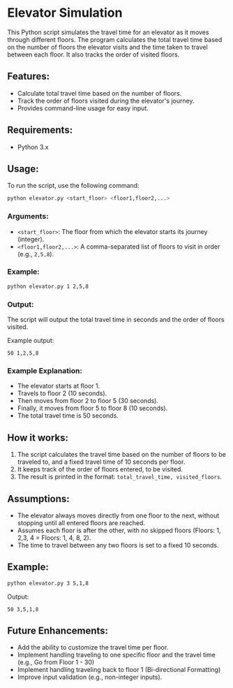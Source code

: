 
# Elevator Simulation

This Python script simulates the travel time for an elevator as it moves through different floors. The program calculates the total travel time based on the number of floors the elevator visits and the time taken to travel between each floor. It also tracks the order of visited floors.

## Features:
- Calculate total travel time based on the number of floors.
- Track the order of floors visited during the elevator's journey.
- Provides command-line usage for easy input.

## Requirements:
- Python 3.x

## Usage:

To run the script, use the following command:

```bash
python elevator.py <start_floor> <floor1,floor2,...>
```

### Arguments:
- `<start_floor>`: The floor from which the elevator starts its journey (integer).
- `<floor1,floor2,...>`: A comma-separated list of floors to visit in order (e.g., `2,5,8`).

### Example:
```bash
python elevator.py 1 2,5,8
```

### Output:
The script will output the total travel time in seconds and the order of floors visited.

Example output:
```
50 1,2,5,8
```

### Example Explanation:
- The elevator starts at floor 1.
- Travels to floor 2 (10 seconds).
- Then moves from floor 2 to floor 5 (30 seconds).
- Finally, it moves from floor 5 to floor 8 (10 seconds).
- The total travel time is 50 seconds.

## How it works:
1. The script calculates the travel time based on the number of floors to be traveled to, and a fixed travel time of 10 seconds per floor.
2. It keeps track of the order of floors entered, to be visited.
3. The result is printed in the format: `total_travel_time, visited_floors`.

## Assumptions:
- The elevator always moves directly from one floor to the next, without stopping until all entered floors are reached.
- Assumes each floor is after the other, with no skipped floors (Floors: 1, 2,3, 4 = Floors: 1, 4, 8, 2).
- The time to travel between any two floors is set to a fixed 10 seconds.

## Example:
```bash
python elevator.py 3 5,1,8
```
Output:
```
50 3,5,1,8
```

## Future Enhancements:
- Add the ability to customize the travel time per floor.
- Implement handling traveling to one specific floor and the travel time (e.g., Go from Floor 1 - 30)
- Implement handling traveling back to floor 1 (Bi-directional Formatting)
- Improve input validation (e.g., non-integer inputs).


